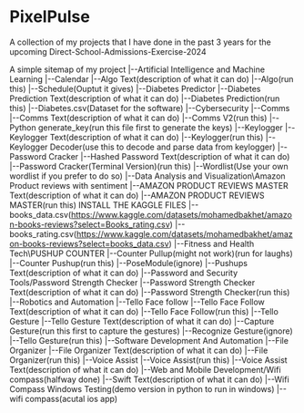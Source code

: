 # PixelPulse
A collection of my projects that I have done in the past 3 years for the upcoming Direct-School-Admissions-Exercise-2024

A simple sitemap of my project
|--Artificial Intelligence and Machine Learning
    |--Calendar
        |--Algo Text(description of what it can do)
        |--Algo(run this)
        |--Schedule(Ouptut it gives)
    |--Diabetes Predictor
        |--Diabetes Prediction Text(description of what it can do)
        |--Diabetes Prediction(run this)
        |--Diabetes.csv(Dataset for the software)
|--Cybersecurity
   |--Comms
       |--Comms Text(description of what it can do)
       |--Comms V2(run this)
       |--Python generate_key(run this file first to generate the keys)
   |--Keylogger
      |--Keylogger Text(description of what it can do)
      |--Keylogger(run this)
      |--Keylogger Decoder(use this to decode and parse data from keylogger)
   |--Password Cracker
     |--Hashed Password Text(description of what it can do)
     |--Password Cracker(Terminal Version)(run this)
     |--Wordlist(Use your own wordlist if you prefer to do so)
|--Data Analysis and Visualization\Amazon Product reviews with sentiment
   |--AMAZON PRODUCT REVIEWS MASTER Text(description of what it can do)
   |--AMAZON PRODUCT REVIEWS MASTER(run this)
   INSTALL THE KAGGLE FILES
   |--books_data.csv(https://www.kaggle.com/datasets/mohamedbakhet/amazon-books-reviews?select=Books_rating.csv)
   |--books_rating.csv(https://www.kaggle.com/datasets/mohamedbakhet/amazon-books-reviews?select=books_data.csv)
|--Fitness and Health Tech\PUSHUP COUNTER
   |--Counter Pullup(might not work)(run for laughs)
   |--Counter Pushup(run this)
   |--PoseModule(ignore)
   |--Pushups Text(description of what it can do) 
|--Password and Security Tools/Password Strength Checker
   |--Password Strength Checker Text(description of what it can do) 
   |--Password Strength Checker(run this)
|--Robotics and Automation
   |--Tello Face follow
      |--Tello Face Follow Text(description of what it can do) 
      |--Tello Face Follow(run this)
   |--Tello Gesture
      |--Tello Gesture Text(description of what it can do) 
      |--Capture Gesture(run this first to capture the gestures)
      |--Recognize Gesture(ignore)
      |--Tello Gesture(run this)
|--Software Development And Automation
   |--File Organizer
      |--File Organizer Text(description of what it can do) 
      |--File Organizer(run this)
   |--Voice Assist
      |--Voice Assist(run this)
      |--Voice Assist Text(description of what it can do) 
|--Web and Mobile Development/Wifi compass(halfway done)
   |--Swift Text(description of what it can do)
   |--Wifi Compass Windows Testing(demo version in python to run in windows)
   |--wifi compass(acutal ios app)

